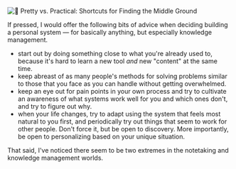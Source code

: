 <img src="https://www.obsidianroundup.org/content/images/2022/07/pexels-bich-tran-636237.jpg" alt="🌲 Pretty vs. Practical: Shortcuts for Finding the Middle Ground"><p>If pressed, I would offer the following bits of advice when deciding building a personal system — for basically anything, but especially knowledge management.</p><ul><li>start out by doing something close to what you're already used to, because it's hard to learn a new tool <em>and</em> new "content" at the same time.</li><li>keep abreast of as many people's methods for solving problems similar to those that you face as you can handle without getting overwhelmed.</li><li>keep an eye out for pain points in your own process and try to cultivate an awareness of what systems work well for you and which ones don't, and try to figure out why.</li><li>when your life changes, try to adapt using the system that feels most natural to you first, and periodically try out things that seem to work for other people. Don't force it, but be open to discovery. More importantly, be open to personalizing based on your unique situation.</li></ul><p>That said, I've noticed there seem to be two extremes in the notetaking and knowledge management worlds.</p>